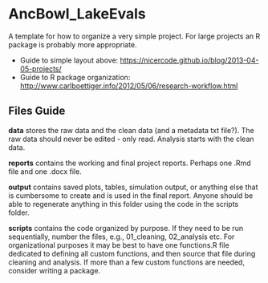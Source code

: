 # AncBowl_LakeEvals

A template for how to organize a very simple project. For large projects an R package is probably more appropriate.

* Guide to simple layout above: https://nicercode.github.io/blog/2013-04-05-projects/
* Guide to R package organization: http://www.carlboettiger.info/2012/05/06/research-workflow.html



## Files Guide

__data__ stores the raw data and the clean data (and a metadata txt file?). The raw data should never be edited - only read. Analysis starts with the clean data.

__reports__ contains the working and final project reports. Perhaps one .Rmd file and one .docx file.

__output__ contains saved plots, tables, simulation output, or anything else that is cumbersome to create and is used in the final report. Anyone should be able to regenerate anything in this folder using the code in the scripts folder. 

__scripts__ contains the code organized by purpose. If they need to be run sequentially, number the files, e.g., 01_cleaning, 02_analysis etc. For organizational purposes it may be best to have one functions.R file dedicated to defining all custom functions, and then source that file during cleaning and analysis. If more than a few custom functions are needed, consider writing a package.

